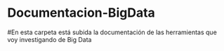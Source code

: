 # Documentacion-BigData
#En esta carpeta está subida la documentación de las herramientas que voy investigando de Big Data 
